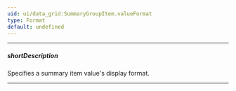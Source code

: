 ```yaml
---
uid: ui/data_grid:SummaryGroupItem.valueFormat
type: Format
default: undefined
---
```

---
##### shortDescription
Specifies a summary item value's display format.

---
